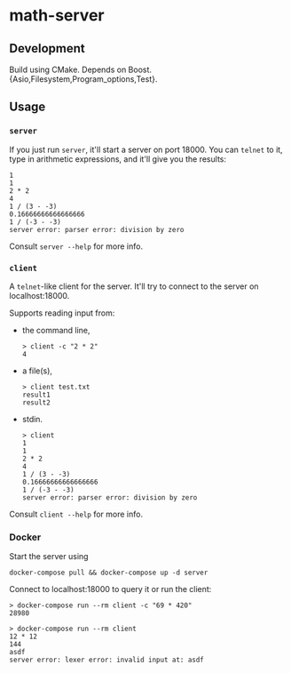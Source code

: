 math-server
===========

Development
-----------

Build using CMake.
Depends on Boost.{Asio,Filesystem,Program_options,Test}.

Usage
-----

### `server`

If you just run `server`, it'll start a server on port 18000.
You can `telnet` to it, type in arithmetic expressions, and it'll give you the
results:

    1
    1
    2 * 2
    4
    1 / (3 - -3)
    0.16666666666666666
    1 / (-3 - -3)
    server error: parser error: division by zero

Consult `server --help` for more info.

### `client`

A `telnet`-like client for the server.
It'll try to connect to the server on localhost:18000.

Supports reading input from:

* the command line,

      > client -c "2 * 2"
      4

* a file(s),

      > client test.txt
      result1
      result2

* stdin.

      > client
      1
      1
      2 * 2
      4
      1 / (3 - -3)
      0.16666666666666666
      1 / (-3 - -3)
      server error: parser error: division by zero

Consult `client --help` for more info.

### Docker

Start the server using

    docker-compose pull && docker-compose up -d server

Connect to localhost:18000 to query it or run the client:

    > docker-compose run --rm client -c "69 * 420"
    28980

    > docker-compose run --rm client
    12 * 12
    144
    asdf
    server error: lexer error: invalid input at: asdf
